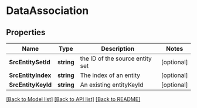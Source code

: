 # DataAssociation

## Properties

Name | Type | Description | Notes
------------ | ------------- | ------------- | -------------
**SrcEntitySetId** | **string** | the ID of the source entity set | [optional] 
**SrcEntityIndex** | **string** | The index of an entity | [optional] 
**SrcEntityKeyId** | **string** | An existing entityKeyId | [optional] 

[[Back to Model list]](../README.md#documentation-for-models) [[Back to API list]](../README.md#documentation-for-api-endpoints) [[Back to README]](../README.md)


